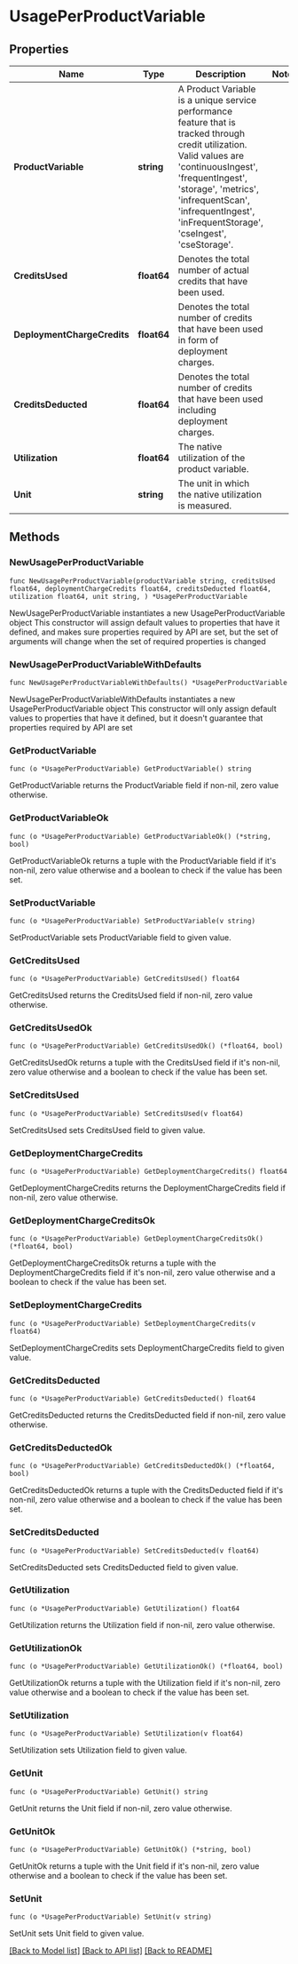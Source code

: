 # UsagePerProductVariable

## Properties

Name | Type | Description | Notes
------------ | ------------- | ------------- | -------------
**ProductVariable** | **string** | A Product Variable is a unique service performance feature that is tracked through credit utilization. Valid values are &#39;continuousIngest&#39;, &#39;frequentIngest&#39;, &#39;storage&#39;, &#39;metrics&#39;, &#39;infrequentScan&#39;, &#39;infrequentIngest&#39;, &#39;inFrequentStorage&#39;, &#39;cseIngest&#39;, &#39;cseStorage&#39;. | 
**CreditsUsed** | **float64** | Denotes the total number of actual credits that have been used. | 
**DeploymentChargeCredits** | **float64** | Denotes the total number of credits that have been used in form of deployment charges. | 
**CreditsDeducted** | **float64** | Denotes the total number of credits that have been used including deployment charges. | 
**Utilization** | **float64** | The native utilization of the product variable. | 
**Unit** | **string** | The unit in which the native utilization is measured. | 

## Methods

### NewUsagePerProductVariable

`func NewUsagePerProductVariable(productVariable string, creditsUsed float64, deploymentChargeCredits float64, creditsDeducted float64, utilization float64, unit string, ) *UsagePerProductVariable`

NewUsagePerProductVariable instantiates a new UsagePerProductVariable object
This constructor will assign default values to properties that have it defined,
and makes sure properties required by API are set, but the set of arguments
will change when the set of required properties is changed

### NewUsagePerProductVariableWithDefaults

`func NewUsagePerProductVariableWithDefaults() *UsagePerProductVariable`

NewUsagePerProductVariableWithDefaults instantiates a new UsagePerProductVariable object
This constructor will only assign default values to properties that have it defined,
but it doesn't guarantee that properties required by API are set

### GetProductVariable

`func (o *UsagePerProductVariable) GetProductVariable() string`

GetProductVariable returns the ProductVariable field if non-nil, zero value otherwise.

### GetProductVariableOk

`func (o *UsagePerProductVariable) GetProductVariableOk() (*string, bool)`

GetProductVariableOk returns a tuple with the ProductVariable field if it's non-nil, zero value otherwise
and a boolean to check if the value has been set.

### SetProductVariable

`func (o *UsagePerProductVariable) SetProductVariable(v string)`

SetProductVariable sets ProductVariable field to given value.


### GetCreditsUsed

`func (o *UsagePerProductVariable) GetCreditsUsed() float64`

GetCreditsUsed returns the CreditsUsed field if non-nil, zero value otherwise.

### GetCreditsUsedOk

`func (o *UsagePerProductVariable) GetCreditsUsedOk() (*float64, bool)`

GetCreditsUsedOk returns a tuple with the CreditsUsed field if it's non-nil, zero value otherwise
and a boolean to check if the value has been set.

### SetCreditsUsed

`func (o *UsagePerProductVariable) SetCreditsUsed(v float64)`

SetCreditsUsed sets CreditsUsed field to given value.


### GetDeploymentChargeCredits

`func (o *UsagePerProductVariable) GetDeploymentChargeCredits() float64`

GetDeploymentChargeCredits returns the DeploymentChargeCredits field if non-nil, zero value otherwise.

### GetDeploymentChargeCreditsOk

`func (o *UsagePerProductVariable) GetDeploymentChargeCreditsOk() (*float64, bool)`

GetDeploymentChargeCreditsOk returns a tuple with the DeploymentChargeCredits field if it's non-nil, zero value otherwise
and a boolean to check if the value has been set.

### SetDeploymentChargeCredits

`func (o *UsagePerProductVariable) SetDeploymentChargeCredits(v float64)`

SetDeploymentChargeCredits sets DeploymentChargeCredits field to given value.


### GetCreditsDeducted

`func (o *UsagePerProductVariable) GetCreditsDeducted() float64`

GetCreditsDeducted returns the CreditsDeducted field if non-nil, zero value otherwise.

### GetCreditsDeductedOk

`func (o *UsagePerProductVariable) GetCreditsDeductedOk() (*float64, bool)`

GetCreditsDeductedOk returns a tuple with the CreditsDeducted field if it's non-nil, zero value otherwise
and a boolean to check if the value has been set.

### SetCreditsDeducted

`func (o *UsagePerProductVariable) SetCreditsDeducted(v float64)`

SetCreditsDeducted sets CreditsDeducted field to given value.


### GetUtilization

`func (o *UsagePerProductVariable) GetUtilization() float64`

GetUtilization returns the Utilization field if non-nil, zero value otherwise.

### GetUtilizationOk

`func (o *UsagePerProductVariable) GetUtilizationOk() (*float64, bool)`

GetUtilizationOk returns a tuple with the Utilization field if it's non-nil, zero value otherwise
and a boolean to check if the value has been set.

### SetUtilization

`func (o *UsagePerProductVariable) SetUtilization(v float64)`

SetUtilization sets Utilization field to given value.


### GetUnit

`func (o *UsagePerProductVariable) GetUnit() string`

GetUnit returns the Unit field if non-nil, zero value otherwise.

### GetUnitOk

`func (o *UsagePerProductVariable) GetUnitOk() (*string, bool)`

GetUnitOk returns a tuple with the Unit field if it's non-nil, zero value otherwise
and a boolean to check if the value has been set.

### SetUnit

`func (o *UsagePerProductVariable) SetUnit(v string)`

SetUnit sets Unit field to given value.



[[Back to Model list]](../README.md#documentation-for-models) [[Back to API list]](../README.md#documentation-for-api-endpoints) [[Back to README]](../README.md)


